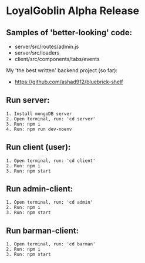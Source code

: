 # **LoyalGoblin Alpha Release**

## Samples of 'better-looking' code:

- server/src/routes/admin.js
- server/src/loaders
- client/src/components/tabs/events

My 'the best written' backend project (so far): 
- https://github.com/ashad912/bluebrick-shelf

## Run server: 
    1. Install mongoDB server
    2. Open terminal, run: 'cd server'
    3. Run: npm i
    4. Run: npm run dev-noenv
## Run client (user): 
    1. Open terminal, run: 'cd client'
    2. Run: npm i
    3. Run: npm start
## Run admin-client:
    1. Open terminal, run: 'cd admin'
    2. Run: npm i
    3. Run: npm start
## Run barman-client:
    1. Open terminal, run: 'cd barman'
    2. Run: npm i
    3. Run: npm start
